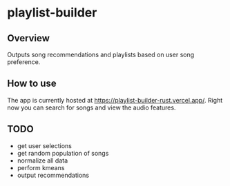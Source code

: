 # playlist-builder

## Overview

Outputs song recommendations and playlists based on user song preference.

## How to use

The app is currently hosted at https://playlist-builder-rust.vercel.app/. Right now you can search for songs and view the audio features.

## TODO

 * get user selections
 * get random population of songs
 * normalize all data
 * perform kmeans
 * output recommendations
